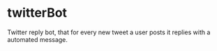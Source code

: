 # twitterBot
Twitter reply bot, that for every new tweet a user posts it replies with a automated message. 
